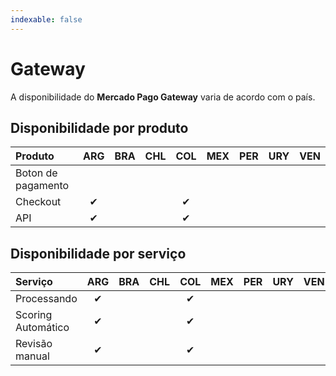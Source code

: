 ```yaml
---
indexable: false
---
```


# Gateway

A disponibilidade do **Mercado Pago Gateway** varia de acordo com o país.

## Disponibilidade por produto

Produto                 | ARG  | BRA  | CHL  | COL  | MEX  | PER  | URY  | VEN  |
:---------------------- |:---: |:---: |:---: |:---: |:---: |:---: |:---: |:---: |
Boton de pagamento      |      |      |      |      |      |      |      |      |
Checkout                | ✔    |      |      | ✔    |      |      |      |      |
API                     | ✔    |      |      | ✔    |      |      |      |      |

## Disponibilidade por serviço

Serviço                 | ARG  | BRA  | CHL  | COL  | MEX  | PER  | URY  | VEN  |
:---------------------- |:---: |:---: |:---: |:---: |:---: |:---: |:---: |:---: |
Processando             | ✔    |      |      | ✔    |      |      |      |      |
Scoring Automático      | ✔    |      |      | ✔    |      |      |      |      |
Revisão manual          | ✔    |      |      | ✔    |      |      |      |      |